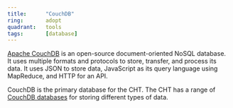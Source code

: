 ```yaml
---
title:      "CouchDB"
ring:       adopt
quadrant:   tools
tags:       [database]
---
```


[Apache CouchDB](https://couchdb.apache.org/) is an open-source document-oriented NoSQL database. 
It uses multiple formats and protocols to store, transfer, and process its data. It uses JSON to store data, JavaScript as its query language using MapReduce, and HTTP for an API.

CouchDB is the primary database for the CHT. The CHT has a range of [CouchDB databases](https://docs.communityhealthtoolkit.org/apps/guides/database/) for storing different types of data.
